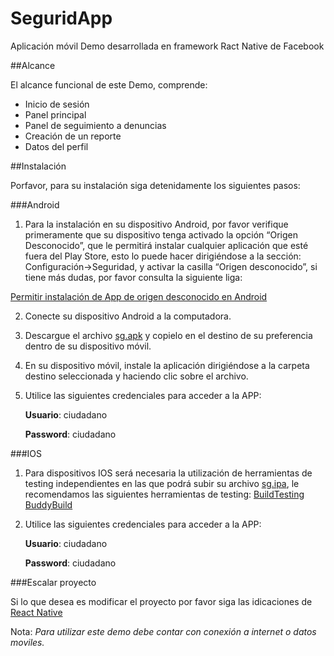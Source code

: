 # SeguridApp

Aplicación móvil Demo desarrollada en framework Ract Native de Facebook

##Alcance

El alcance funcional de este Demo, comprende:
- Inicio de sesión
- Panel principal
- Panel de seguimiento a denuncias
- Creación de un reporte
- Datos del perfil


##Instalación

Porfavor, para su instalación siga detenidamente los siguientes pasos:

###Android

1. Para la instalación en su dispositivo Android, por favor verifique primeramente que su dispositivo tenga activado la opción “Origen Desconocido”, que le permitirá instalar cualquier aplicación que esté fuera del Play Store, esto lo puede hacer dirigiéndose a la sección: Configuración->Seguridad, y activar la casilla “Origen desconocido”, si tiene más dudas, por favor consulta la siguiente liga:


 [Permitir instalación de App de origen desconocido en Android](http://blog.uptodown.com/como-instalar-aplicaciones-en-android-sin-utilizar-google-play/)


2. Conecte su dispositivo Android a la computadora.

3. Descargue el archivo [sg.apk](https://coderobot.com.mx/sg.apk) y copielo en el destino de su preferencia dentro de su dispositivo móvil.

4. En su dispositivo móvil, instale la aplicación dirigiéndose a la carpeta destino seleccionada y haciendo clic sobre el archivo.

5. Utilice las siguientes credenciales para acceder a la APP:

   __Usuario__: ciudadano

   __Password__: ciudadano


###IOS

1. Para dispositivos IOS será necesaria la utilización de herramientas de testing independientes en las que podrá subir su archivo [sg.ipa](https://coderobot.com.mx/sg.ipa), le recomendamos las siguientes herramientas de testing:
[BuildTesting](http://www.buildtesting.com/)
[BuddyBuild](https://www.buddybuild.com/)


2. Utilice las siguientes credenciales para acceder a la APP:

   __Usuario__: ciudadano

   __Password__: ciudadano


###Escalar proyecto

Si lo que desea es modificar el proyecto por favor siga las idicaciones de [React Native](https://facebook.github.io/react-native/docs/getting-started.htm)

Nota: *Para utilizar este demo debe contar con conexión a internet o datos moviles.*

